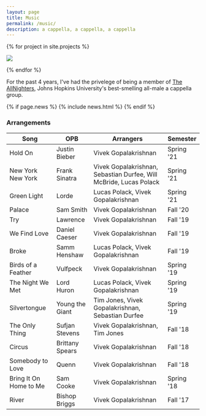 ```yaml
---
layout: page
title: Music
permalink: /music/
description: a cappella, a cappella, a cappella
---
```


{% for project in site.projects %}

<div class="project ">
    <div class="thumbnail">
        <a href="{{ project.link }}">
        <img class="thumbnail" src="{{ project.img | prepend: site.baseurl | prepend: site.url }}"/>
        </a>
    </div>
</div>

{% endfor %}

For the past 4 years, I've had the privelege of being a member of [The AllNighters](https://www.jhuallnighters.com/),
Johns Hopkins University's best-smelling all-male a cappella group.

{% if page.news %} {% include news.html %} {% endif %}

### Arrangements

| Song                   | OPB             | Arrangers                                                          | Semester   |
| ---------------------- | --------------- | ------------------------------------------------------------------ | ---------- |
| Hold On                | Justin Bieber   | Vivek Gopalakrishnan                                               | Spring '21 |
| New York New York      | Frank Sinatra   | Vivek Gopalakrishnan, Sebastian Durfee, Will McBride, Lucas Polack | Spring '21 |
| Green Light            | Lorde           | Lucas Polack, Vivek Gopalakrishnan                                 | Spring '21 |
| Palace                 | Sam Smith       | Vivek Gopalakrishnan                                               | Fall '20   |
| Try                    | Lawrence        | Vivek Gopalakrishnan                                               | Fall '19   |
| We Find Love           | Daniel Caeser   | Vivek Gopalakrishnan                                               | Fall '19   |
| Broke                  | Samm Henshaw    | Lucas Polack, Vivek Gopalakrishnan                                 | Fall '19   |
| Birds of a Feather     | Vulfpeck        | Vivek Gopalakrishnan                                               | Spring '19 |
| The Night We Met       | Lord Huron      | Lucas Polack, Vivek Gopalakrishnan                                 | Spring '19 |
| Silvertongue           | Young the Giant | Tim Jones, Vivek Gopalakrishnan, Sebastian Durfee                  | Spring '19 |
| The Only Thing         | Sufjan Stevens  | Vivek Gopalakrishnan, Tim Jones                                    | Fall '18   |
| Circus                 | Brittany Spears | Vivek Gopalakrishnan                                               | Fall '18   |
| Somebody to Love       | Quenn           | Vivek Gopalakrishnan                                               | Fall '18   |
| Bring It On Home to Me | Sam Cooke       | Vivek Gopalakrishnan                                               | Spring '18 |
| River                  | Bishop Briggs   | Vivek Gopalakrishnan                                               | Fall '17   |
